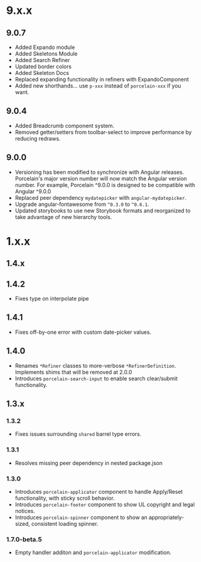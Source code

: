 # 9.x.x

## 9.0.7

-   Added Expando module
-   Added Skeletons Module
-   Added Search Refiner
-   Updated border colors
-   Added Skeleton Docs
-   Replaced expanding functionality in refiners with ExpandoComponent
-   Added new shorthands... use `p-xxx` instead of `porcelain-xxx` if you want.

## 9.0.4

-   Added Breadcrumb component system.
-   Removed getter/setters from toolbar-select to improve performance by reducing redraws.

## 9.0.0

-   Versioning has been modified to synchronize with Angular releases. Porcelain's major version number will now match the Angular version number. For example, Porcelain ^9.0.0 is designed to be compatible with Angular ^9.0.0
-   Replaced peer dependency `mydatepicker` with `angular-mydatepicker`.
-   Upgrade angular-fontawesome from `^0.3.0` to `^0.6.1`.
-   Updated storybooks to use new Storybook formats and reorganized to take advantage of new hierarchy tools.

# 1.x.x

## 1.4.x

## 1.4.2

-   Fixes type on interpolate pipe

## 1.4.1

-   Fixes off-by-one error with custom date-picker values.

## 1.4.0

-   Renames `*Refiner` classes to more-verbose `*RefinerDefinition`. Implements shims that will be removed at 2.0.0
-   Introduces `porcelain-search-input` to enable search clear/submit functionality.

## 1.3.x

### 1.3.2

-   Fixes issues surrounding `shared` barrel type errors.

### 1.3.1

-   Resolves missing peer dependency in nested package.json

### 1.3.0

-   Introduces `porcelain-applicator` component to handle Apply/Reset functionality, with sticky scroll behavior.
-   Introduces `porcelain-footer` component to show UL copyright and legal notices.
-   Introduces `porcelain-spinner` component to show an appropriately-sized, consistent loading spinner.

### 1.7.0-beta.5

-   Empty handler additon and `porcelain-applicator` modification.
